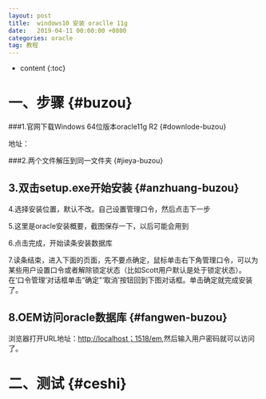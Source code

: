```yaml
---
layout: post
title:  windows10 安装 oraclle 11g
date:   2019-04-11 00:00:00 +0800
categories: oracle
tag: 教程
---
```


* content
{:toc}



一、步骤    {#buzou}
====================================================

###1.官网下载Windows 64位版本oracle11g R2     {#downlode-buzou}

地址：


###2.两个文件解压到同一文件夹      {#jieya-buzou}


3.双击setup.exe开始安装     {#anzhuang-buzou}
------------------------

4.选择安装位置，默认不改。自己设置管理口令，然后点击下一步

5.这里是oracle安装概要，截图保存一下，以后可能会用到

6.点击完成，开始读条安装数据库






7.读条结束，进入下面的页面，先不要点确定，鼠标单击右下角管理口令，可以为某些用户设置口令或者解除锁定状态（比如Scott用户默认是处于锁定状态）。在‘口令管理’对话框单击“确定”‘取消’按钮回到下图对话框。单击确定就完成安装了。

8.OEM访问oracle数据库      {#fangwen-buzou}
----------------------

浏览器打开URL地址：[http;//localhost；1518/em](http;//localhost；1518/em),然后输入用户密码就可以访问了。

二、测试      {#ceshi}
============================================
